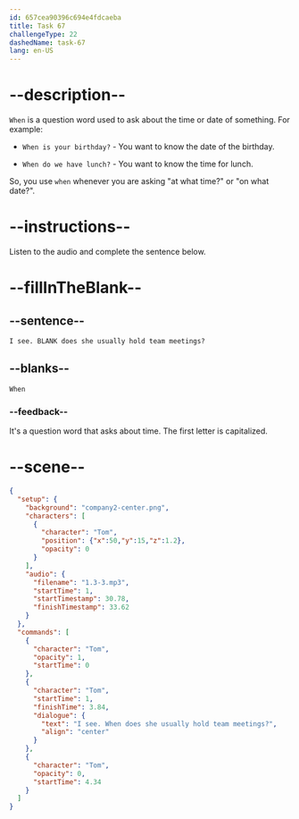 ```yaml
---
id: 657cea90396c694e4fdcaeba
title: Task 67
challengeType: 22
dashedName: task-67
lang: en-US
---
```


<!-- (audio) Tom: I see. When does she usually hold team meetings? -->

# --description--

`When` is a question word used to ask about the time or date of something. For example:

- `When is your birthday?` - You want to know the date of the birthday.

- `When do we have lunch?` - You want to know the time for lunch.

So, you use `when` whenever you are asking "at what time?" or "on what date?".

# --instructions--

Listen to the audio and complete the sentence below.

# --fillInTheBlank--

## --sentence--

`I see. BLANK does she usually hold team meetings?`

## --blanks--

`When`

### --feedback--

It's a question word that asks about time. The first letter is capitalized.

# --scene--

```json
{
  "setup": {
    "background": "company2-center.png",
    "characters": [
      {
        "character": "Tom",
        "position": {"x":50,"y":15,"z":1.2},
        "opacity": 0
      }
    ],
    "audio": {
      "filename": "1.3-3.mp3",
      "startTime": 1,
      "startTimestamp": 30.78,
      "finishTimestamp": 33.62
    }
  },
  "commands": [
    {
      "character": "Tom",
      "opacity": 1,
      "startTime": 0
    },
    {
      "character": "Tom",
      "startTime": 1,
      "finishTime": 3.84,
      "dialogue": {
        "text": "I see. When does she usually hold team meetings?",
        "align": "center"
      }
    },
    {
      "character": "Tom",
      "opacity": 0,
      "startTime": 4.34
    }
  ]
}
```
